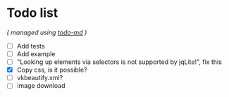 # Todo list

_\( managed using [todo-md](https://github.com/Hypercubed/todo-md) \)_

- [ ] Add tests
- [ ] Add example
- [ ] "Looking up elements via selectors is not supported by jqLite!", fix this
- [x] Copy css, is it possible?
- [ ] vkbeautify.xml?
- [ ] image download
